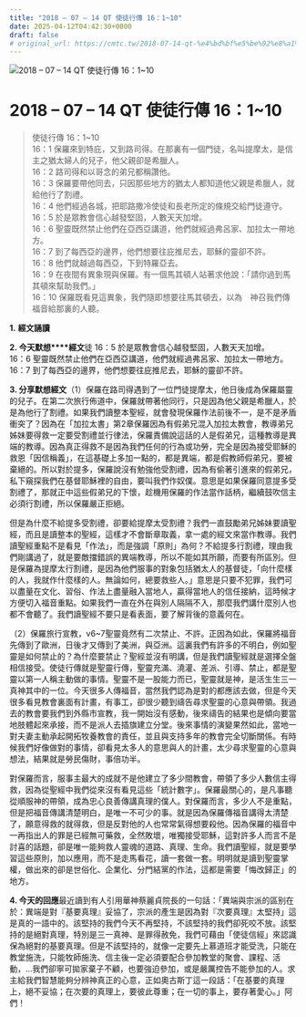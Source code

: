```yaml
---
title: "2018 – 07 – 14 QT 使徒行傳 16：1~10"
date: 2025-04-12T04:42:30+0800
draft: false
# original_url: https://cmtc.tw/2018-07-14-qt-%e4%bd%bf%e5%be%92%e8%a1%8c%e5%82%b3-16%ef%bc%9a110
---
```


![2018 – 07 – 14 QT 使徒行傳 16：1\~10](/images/qt.jpg   "2018 – 07 – 14 QT 使徒行傳 16：1\~10")

# 2018 – 07 – 14 QT 使徒行傳 16：1\~10

> 使徒行傳 16：1\~10  
> 16：1 保羅來到特庇，又到路司得。在那裏有一個門徒，名叫提摩太，是信主之猶太婦人的兒子，他父親卻是希臘人。  
> 16：2 路司得和以哥念的弟兄都稱讚他。  
> 16：3 保羅要帶他同去，只因那些地方的猶太人都知道他父親是希臘人，就給他行了割禮。  
> 16：4 他們經過各城，把耶路撒冷使徒和長老所定的條規交給門徒遵守。  
> 16：5 於是眾教會信心越發堅固，人數天天加增。  
> 16：6 聖靈既然禁止他們在亞西亞講道，他們就經過弗呂家、加拉太一帶地方。  
> 16：7 到了每西亞的邊界，他們想要往庇推尼去，耶穌的靈卻不許。  
> 16：8 他們就越過每西亞，下到特羅亞去。  
> 16：9 在夜間有異象現與保羅。有一個馬其頓人站著求他說：「請你過到馬其頓來幫助我們。」  
> 16：10 保羅既看見這異象，我們隨即想要往馬其頓去，以為　神召我們傳福音給那裏的人聽。

**1.** **經文誦讀**

**2. 今天默想****經文**徒 16：5 於是眾教會信心越發堅固，人數天天加增。  
16：6 聖靈既然禁止他們在亞西亞講道，他們就經過弗呂家、加拉太一帶地方。  
16：7 到了每西亞的邊界，他們想要往庇推尼去，耶穌的靈卻不許。

**3. 分享默想經文**（1）保羅在路司得遇到了一位門徒提摩太，他日後成為保羅屬靈的兒子。在第二次旅行佈道中，保羅就帶著他同行，只是因為他父親是希臘人，於是為他行了割禮。如果我們讀整本聖經，就會發現保羅作法前後不一，是不是矛盾衝突了？因為在「加拉太書」第2章保羅因為有假弟兄混入加拉太教會，教導弟兄姊妹要得救一定要受割禮並行律法，保羅責備說這話的人是假弟兄，這種教導是異端的教導。因為真正得救不是因為我們任何的行為或功勞，完全是因為接受耶穌的救恩「因信稱義」，在這基礎上多加一點的，都是異端，都是假教師假弟兄，要被棄絕的。所以對於提多，保羅說沒有勉強他受割禮，因為有偷著引進來的假弟兄，私下窺探我們在基督耶穌裡的自由，要叫我們作奴僕。意思是如果保羅同意提多受割禮了，那就正中這些假弟兄的下懷，趁機用保羅的作法當作話柄，繼續鼓吹信主必須行割禮，所以保羅嚴正拒絕。

但是為什麼不給提多受割禮，卻要給提摩太受割禮？我們一直鼓勵弟兄姊妹要讀聖經，而且是讀整本的聖經，這樣才不會斷章取義，拿一處的經文來當作教導。我們讀聖經重點不是看見「作法」，而是強調「原則」為何？不給提多行割禮，理由我們剛講過了，就是要敵擋錯誤的異端教導，所以不能如其所願，而要有所區別。但是保羅為提摩太行割禮，是因為他們服事的對象包括猶太人的基督徒，「向什麼樣的人，我就作什麼樣的人。無論如何，總要救些人。」意思是只要不犯罪，我們可以盡量在文化、習俗、作法上盡量融入當地人，贏得當地人的信任接納，這時候才方便切入福音重點。如果我們一直在外在與別人隔隔不入，那麼我們講什麼別人也都不會聽了。我們讀聖經不要只是看表面，要了解背後的意義何在。

（2）保羅旅行宣教，v6\~7聖靈竟然有二次禁止、不許。正因為如此，保羅將福音先傳到了歐洲，日後才又傳到了美洲，與亞洲。這裏我們有許多的不明白，例如聖靈是如何禁止的？為什麼要禁止？聖經並沒有明講，但是我們讀聖經就是選擇全盤相信接受。使徒行傳就是聖靈行傳，聖靈充滿、澆灌、差派、引導、禁止，都是聖靈以第一人稱主動做的事情。聖靈不是一股能力而已，聖靈就是神，是活生生三一真神其中的一位。今天很多人傳福音，當然我們認為是對的都應該去做，但是今天很多看見教會裏面有計畫，有事工，卻很少聽到禱告尋求聖靈的心意與帶領。我過去的教會要我們到外縣市宣教，我一開始沒有感動，後來禱告的結果也是傾向要當地肢體起來承接，而不是派人去插旗建立分堂。後來事情的演變果然如此，當地一對夫妻主動承起開拓牧養教會的責任，並且與支持多年的教會完全切斷關係。有時候我們好像做對的事情，卻看見太多人的意思與人的計畫，太少尋求聖靈的心意與想法，結果就是勞民傷財，事倍功半。

對保羅而言，服事主最大的成就不是他建立了多少間教會，帶領了多少人數信主得救，因為從聖經中我們從來沒有看見這些「統計數字」。保羅最關心的，是凡事聽從順服神的帶領，成為忠心良善傳講真理的僕人。對保羅而言，多少人不是重點，但是把福音傳講清楚明白，是唯一不可少的事。就是因為保羅傳福音講得太清楚了，願意得救的就得救，但是反對他的人也常常氣得想要殺他。因為保羅的福音中一再指出人的罪是已經無可藥救，全然敗壞，唯獨接受耶穌，這對許多人而言不是討喜的話題，卻是唯一能夠救人靈魂的道路、真理、生命。我們讀聖經，就是要學習這些原則，加以應用，而不是走馬看花，讀一套做一套。明明就是讀到聖靈掌權，做出來的卻是世俗化、企業化、分門結黨的作法，這都是需要「悔改歸正」的地方。

**4. 今天的回應**最近讀到有人引用華神蔡麗貞院長的一句話：「異端與宗派的區别在於：異端是對『基要真理』妥協了，宗派的產生是因為對『次要真理』太堅持」這是真的一語中的。該堅持的我們今天不再堅持，不該堅持的我們卻死咬不放。該堅持的是絕對真理，特別是三一真神、是罪得赦免，我們可藉由「使徒信經」來認識保為絕對的基要真理。但是不該堅持的，就像一定要先上慕道班才能受洗，只能在教堂施洗，只能牧師施洗、信主後一定必須要配合參加教堂的聚會、課程、活動，…我們卻寧可拋家棄子不顧，也要強迫參加，或是嚴厲控告不能參加的人。求主給我們智慧能夠分辨神真正的心意，正如奧古斯丁這一段話：「在基要的真理上，絕不妥協；在次要的真理上，要彼此尊重；在一切的事上，要存著愛心。」阿們！